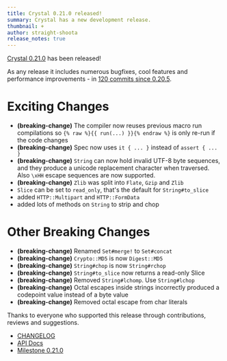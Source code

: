 ```yaml
---
title: Crystal 0.21.0 released!
summary: Crystal has a new development release.
thumbnail: +
author: straight-shoota
release_notes: true
---
```


[Crystal 0.21.0](https://github.com/crystal-lang/crystal/releases/tag/0.21.0) has been released!

As any release it includes numerous bugfixes, cool features and performance improvements - in [120 commits since 0.20.5](https://github.com/crystal-lang/crystal/compare/0.20.5...0.21.0).

# Exciting Changes

* **(breaking-change)** The compiler now reuses previous macro run compilations so `{% raw %}{{ run(...) }}{% endraw %}` is only re-run if the code changes
* **(breaking-change)** Spec now uses `it { ... }` instead of `assert { ... }`
* **(breaking-change)** `String` can now hold invalid UTF-8 byte sequences, and they produce a unicode replacement character when traversed. Also `\xHH` escape sequences are now supported.
* **(breaking-change)** `Zlib` was split into `Flate`, `Gzip` and `Zlib`
* `Slice` can be set to `read_only`, that's the default for `String#to_slice`
* added `HTTP::Multipart` and `HTTP::FormData`
* added lots of methods on `String` to strip and chop

# Other Breaking Changes
* **(breaking-change)** Renamed `Set#merge!` to `Set#concat`
* **(breaking-change)** `Crypto::MD5` is now `Digest::MD5`
* **(breaking-change)** `String#chop` is now `String#rchop`
* **(breaking-change)** `String#to_slice` now returns a read-only Slice
* **(breaking-change)** Removed `String#lchomp`. Use `String#lchop`
* **(breaking-change)** Octal escapes inside strings incorrectly produced a codepoint value instead of a byte value
* **(breaking-change)** Removed octal escape from char literals

Thanks to everyone who supported this release through contributions, reviews and suggestions.

* [CHANGELOG](https://github.com/crystal-lang/crystal/releases/tag/0.21.0)
* [API Docs](https://crystal-lang.org/api/0.21.0)
* [Milestone 0.21.0](https://github.com/crystal-lang/crystal/issues?q=milestone%3A0.21.0)
